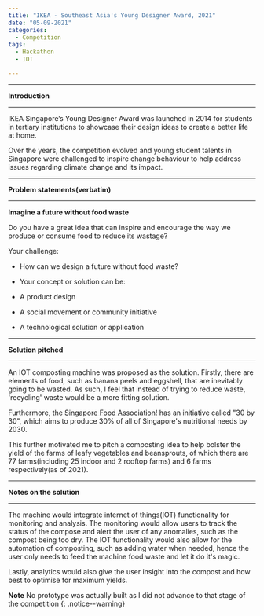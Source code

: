 ```yaml
---
title: "IKEA - Southeast Asia's Young Designer Award, 2021"
date: "05-09-2021"
categories:
  - Competition
tags:
  - Hackathon
  - IOT

---
```


***

<strong>Introduction</strong>

***

IKEA Singapore’s Young Designer Award was launched in 2014 for students in tertiary institutions to showcase their design ideas to create a better life at home.

Over the years, the competition evolved and young student talents in Singapore were challenged to inspire change behaviour to help address issues regarding climate change and its impact.
***

<strong>Problem statements(verbatim)</strong>

***

<strong>Imagine a future without food waste</strong>

Do you have a great idea that can inspire and encourage the way we produce or consume food to reduce its wastage?

Your challenge:

- How can we design a future without food waste?

- Your concept or solution can be:

- A product design

- A social movement or community initiative

- A technological solution or application

***

<strong>Solution pitched</strong>

***
An IOT composting machine was proposed as the solution. Firstly, there are elements of food, such as banana peels and eggshell, that are inevitably going to be wasted. As such, I feel that instead of trying to reduce waste, 'recycling' waste would be a more fitting solution.

Furthermore, the <a href="https://www.sfa.gov.sg/food-farming/food-farms">Singapore Food Association!</a> has an initiative called "30 by 30", which aims to produce 30% of all of Singapore's nutritional needs by 2030. 

This further motivated me to pitch a composting idea to help bolster the yield of the farms of leafy vegetables and beansprouts, of which there are 77 farms(including 25 indoor and 2 rooftop farms) and 6 farms respectively(as of 2021).

***

<strong>Notes on the solution</strong>

***
The machine would integrate internet of things(IOT) functionality for monitoring and analysis. The monitoring would allow users to track the status of the compose and alert the user of any anomalies, such as the compost being too dry. The IOT functionality would also allow for the automation of composting, such as adding water when needed, hence the user only needs to feed the machine food waste and let it do it's magic.

Lastly, analytics would also give the user insight into the compost and how best to optimise for maximum yields.


**Note** No prototype was actually built as I did not advance to that stage of the competition
{: .notice--warning}
